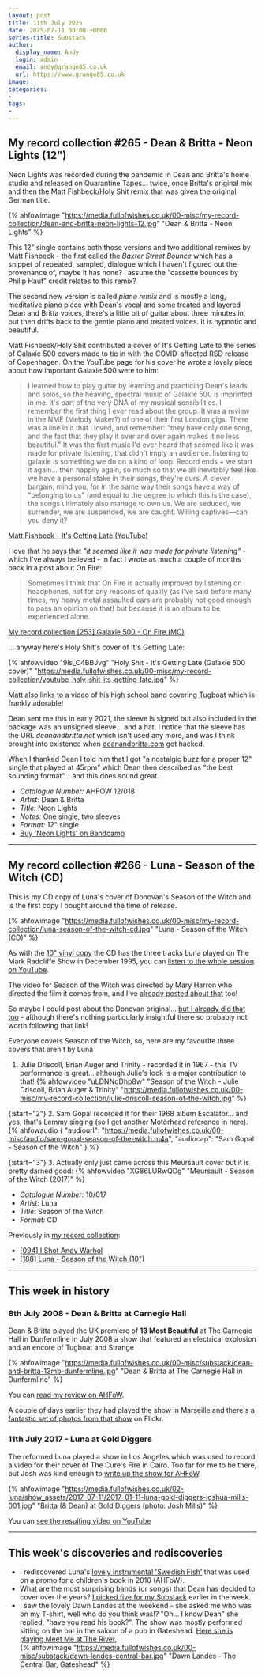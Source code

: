 ```yaml
---
layout: post
title: 11th July 2025
date: 2025-07-11 00:00 +0000
series-title: Substack
author:
  display_name: Andy
  login: admin
  email: andy@grange85.co.uk
  url: https://www.grange85.co.uk
image:
categories:
-
tags:
-
---
```

## My record collection #265 - Dean & Britta - Neon Lights (12")

Neon Lights was recorded during the pandemic in Dean and Britta's home studio and released on Quarantine Tapes... twice, once Britta's original mix and then the Matt Fishbeck/Holy Shit remix that was given the original German title.

{% ahfowimage "https://media.fullofwishes.co.uk/00-misc/my-record-collection/dean-and-britta-neon-lights-12.jpg" "Dean & Britta - Neon Lights" %}

This 12" single contains both those versions and two additional remixes by Matt Fishbeck - the first called the _Baxter Street Bounce_ which has a snippet of repeated, sampled, dialogue which I haven't figured out the provenance of, maybe it has none? I assume the "cassette bounces by Philip Haut" credit relates to this remix?

The second new version is called _piano remix_ and is mostly a long, meditative piano piece with Dean's vocal and some treated and layered Dean and Britta voices, there's a little bit of guitar about three minutes in, but then drifts back to the gentle piano and treated voices. It is hypnotic and beautiful.

Matt Fishbeck/Holy Shit contributed a cover of It's Getting Late to the series of Galaxie 500 covers made to tie in with the COVID-affected RSD release of Copenhagen. On the YouTube page for his cover he wrote a lovely piece about how important Galaxie 500 were to him:

<blockquote>
I learned how to play guitar by learning and practicing Dean's leads and solos, so the heaving, spectral music of Galaxie 500 is imprinted in me.  it's part of the very DNA of my musical sensibilities.  I remember the first thing I ever read about the group.  It was a review in the NME (Melody Maker?) of one of their first London gigs. There was a line in it that I loved, and remember: "they have only one song, and the fact that they play it over and over again makes it no less beautiful."  It was the first music I'd ever heard that seemed like it was made for private listening, that didn't imply an audience. listening to galaxie is something we do on a kind of loop.  Record ends + we start it again... then happily again, so much so that we all inevitably feel like we have a personal stake in their songs, they're ours.  A clever bargain, mind you, for in the same way their songs have a way of "belonging to us" (and equal to the degree to which this is the case), the songs ultimately also manage to own us.  We are seduced, we surrender, we are suspended, we are caught.  Willing captives—can you deny it?
</blockquote>
<p class="caption"><a href="https://www.youtube.com/watch?v=9ls_C4BBJvg">Matt Fishbeck - It's Getting Late (YouTube)</a></p>

I love that he says that _"it seemed like it was made for private listening"_ - which I've always believed - in fact I wrote as much a couple of months back in a post about On Fire:

<blockquote>
Sometimes I think that On Fire is actually improved by listening on headphones, not for any reasons of quality (as I’ve said before many times, my heavy metal assaulted ears are probably not good enough to pass an opinion on that) but because it is an album to be experienced alone.
</blockquote>
<p class="caption"><a href="https://www.fullofwishes.co.uk/2025/05/26/my-record-collection-galaxie-500-on-fire-mc/?utm_source=substack&utm_medium=social&utm_campaign=newsletter+20250711">My record collection [253] Galaxie 500 - On Fire (MC)</a></p>

... anyway here's Holy Shit's cover of It's Getting Late:

{% ahfowvideo "9ls_C4BBJvg" "Holy Shit - It's Getting Late (Galaxie 500 cover)" "https://media.fullofwishes.co.uk/00-misc/my-record-collection/youtube-holy-shit-its-getting-late.jpg" %}

Matt also links to a video of his [high school band covering Tugboat](https://www.youtube.com/watch?v=p_A6cClLvgM) which is frankly adorable!

Dean sent me this in early 2021, the sleeve is signed but also included in the package was an unsigned sleeve... and a hat. I notice that the sleeve has the URL _deanandbritta.net_ which isn't used any more, and was I think brought into existence when [deanandbritta.com](https://www.deanandbritta.com) got hacked.

When I thanked Dean I told him that I got "a nostalgic buzz for a proper 12" single that played at 45rpm" which Dean then described as "the best sounding format"... and this does sound great.

 - *Catalogue Number:* AHFOW 12/018
 - *Artist:* Dean & Britta
 - *Title:* Neon Lights
 - *Notes:* One single, two sleeves
 - *Format:* 12" single
 - [Buy 'Neon Lights' on Bandcamp](https://deanandbritta.bandcamp.com/album/neon-lights)

---

## My record collection #266 - Luna - Season of the Witch (CD)

This is my CD copy of Luna's cover of Donovan's Season of the Witch and is the first copy I bought around the time of release.

{% ahfowimage "https://media.fullofwishes.co.uk/00-misc/my-record-collection/luna-season-of-the-witch-cd.jpg" "Luna - Season of the Witch (CD)" %}

As with the [10" vinyl copy](https://www.fullofwishes.co.uk/2024/10/17/my-record-collection-180-luna-season-of-the-witch-10/?utm_source=substack&utm_medium=social&utm_campaign=newsletter+20250711) the CD has the three tracks Luna played on The Mark Radcliffe Show in December 1995, you can [listen to the whole session on YouTube](https://www.youtube.com/watch?v=xTO3Dmtofo4).

The video for Season of the Witch was directed by Mary Harron who directed the film it comes from, and I've [already posted about that](https://www.fullofwishes.co.uk/2023/11/30/my-record-collection-091-i-shot-andy-warhol/?utm_source=substack&utm_medium=social&utm_campaign=newsletter+20250711) too!

So maybe I could post about the Donovan original... [but I already did that too](https://www.fullofwishes.co.uk/2014/04/16/originals-season-of-the-witch-by-donovan-covered-by-luna/?utm_source=substack&utm_medium=social&utm_campaign=newsletter+20250711) - although there's nothing particularly insightful there so probably not worth following that link!

Everyone covers Season of the Witch, so, here are my favourite three covers that aren't by Luna

1. Julie Driscoll, Brian Auger and Trinity - recorded it in 1967 - this TV performance is great... although Julie's look is a major contribution to that!
{% ahfowvideo "uLDNNqDhp8w" "Season of the Witch - Julie Driscoll, Brian Auger & Trinity" "https://media.fullofwishes.co.uk/00-misc/my-record-collection/julie-driscoll-season-of-the-witch.jpg" %}

{:start="2"}
2. Sam Gopal recorded it for their 1968 album Escalator... and yes, that's Lemmy singing (so I get another Motörhead reference in here).
{% ahfowaudio {
"audiourl": "https://media.fullofwishes.co.uk/00-misc/audio/sam-gopal-season-of-the-witch.m4a",
"audiocap": "Sam Gopal - Season of the Witch"
} %}

{:start="3"}
3. Actually only just came across this Meursault cover but it is pretty darned good:
{% ahfowvideo "XG86LURwQDg" "Meursault - Season of the Witch (2017)" %}

 - *Catalogue Number:* 10/017
 - *Artist:* Luna
 - *Title:* Season of the Witch
 - *Format:* CD

Previously in [my record collection](/category/my-record-collection):
 - [[094] I Shot Andy Warhol](https://www.fullofwishes.co.uk/2023/11/30/my-record-collection-091-i-shot-andy-warhol/?utm_source=substack&utm_medium=social&utm_campaign=newsletter+20250711)
 - [[188] Luna - Season of the Witch (10")](/category/my-record-collection/)

---

## This week in history

### 8th July 2008 - Dean & Britta at Carnegie Hall

Dean & Britta played the UK premiere of **13 Most Beautiful** at The Carnegie Hall in Dunfermline in July 2008 a show that featured an electrical explosion and an encore of Tugboat and Strange

{% ahfowimage "https://media.fullofwishes.co.uk/00-misc/substack/dean-and-britta-13mb-dunfermline.jpg" "Dean & Britta at The Carnegie Hall in Dunfermline" %}

You can [read my review on AHFoW](https://www.fullofwishes.co.uk/2009/07/09/13-most-beautiful-at-the-carnegie-hall-in-dunfermline/?utm_source=substack&utm_medium=social&utm_campaign=newsletter+20250711).

A couple of days earlier they had played the show in Marseille and there's a [fantastic set of photos from that show](https://www.flickr.com/photos/pirlouiiiit/albums/72157620947366895/) on Flickr.

### 11th July 2017 - Luna at Gold Diggers

The reformed Luna played a show in Los Angeles which was used to record a video for their cover of The Cure's Fire in Cairo. Too far for me to be there, but Josh was kind enough to [write up the show for AHFoW](https://www.fullofwishes.co.uk/2017/07/17/a-rolling-and-rollicking-dream-luna-gold-diggers/?utm_source=substack&utm_medium=social&utm_campaign=newsletter+20250711).

{% ahfowimage "https://media.fullofwishes.co.uk/02-luna/show_assets/2017-07-11/2017-01-11-luna-gold-diggers-joshua-mills-001.jpg" "Britta (& Dean) at Gold Diggers (photo: Josh Mills)" %}

You can [see the resulting video on YouTube](https://www.youtube.com/watch?v=qNklRHe_xLE)

---

## This week's discoveries and rediscoveries

 - I rediscovered Luna's [lovely instrumental 'Swedish Fish'](https://www.fullofwishes.co.uk/2025/07/07/lost-tracks-luna-swedish-fish-instrumental/?utm_source=substack&utm_medium=social&utm_campaign=newsletter+20250711) that was used on a promo for a children's book in 2010 (AHFoW).
 - What are the most surprising bands (or songs) that Dean has decided to cover over the years? [I picked five for my Substack](https://aheadfullofwishes.substack.com/p/five-surprising-covers-by-galaxie) earlier in the week.
 - I saw the lovely Dawn Landes at the weekend - she asked me who was on my T-shirt, well who do you think was!? "Oh... I know Dean" she replied, "have you read his book?". The show was mostly performed sitting on the bar in the saloon of a pub in Gateshead. [Here she is playing Meet Me at The River](https://www.youtube.com/watch?v=QM8Tm8or754),  
 {% ahfowimage "https://media.fullofwishes.co.uk/00-misc/substack/dawn-landes-central-bar.jpg" "Dawn Landes - The Central Bar, Gateshead" %}
